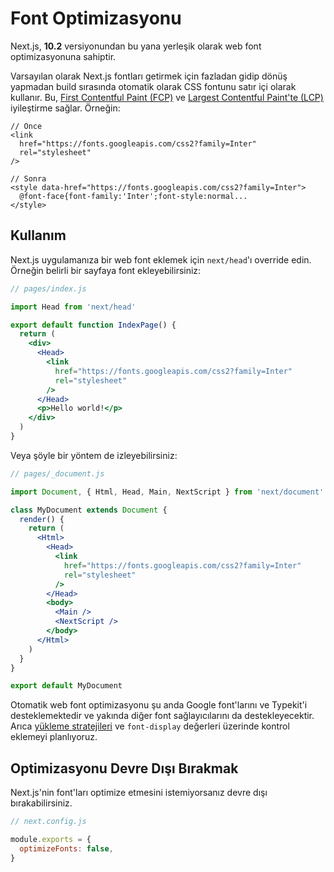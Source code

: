 # Font Optimizasyonu

Next.js, **10.2** versiyonundan bu yana yerleşik olarak web font optimizasyonuna sahiptir.

Varsayılan olarak Next.js fontları getirmek için fazladan gidip dönüş yapmadan build sırasında otomatik olarak CSS fontunu satır içi olarak kullanır. Bu, [First Contentful Paint \(FCP\)](https://web.dev/fcp/) ve [Largest Contentful Paint'te \(LCP\) ](https://vercel.com/blog/core-web-vitals#largest-contentful-paint)iyileştirme sağlar. Örneğin:

```markup
// Önce
<link
  href="https://fonts.googleapis.com/css2?family=Inter"
  rel="stylesheet"
/>

// Sonra
<style data-href="https://fonts.googleapis.com/css2?family=Inter">
  @font-face{font-family:'Inter';font-style:normal...
</style>
```

## Kullanım

Next.js uygulamanıza bir web font eklemek için `next/head`'ı override edin. Örneğin belirli bir sayfaya font ekleyebilirsiniz:

```jsx
// pages/index.js

import Head from 'next/head'

export default function IndexPage() {
  return (
    <div>
      <Head>
        <link
          href="https://fonts.googleapis.com/css2?family=Inter"
          rel="stylesheet"
        />
      </Head>
      <p>Hello world!</p>
    </div>
  )
}
```

Veya şöyle bir yöntem de izleyebilirsiniz:

```jsx
// pages/_document.js

import Document, { Html, Head, Main, NextScript } from 'next/document'

class MyDocument extends Document {
  render() {
    return (
      <Html>
        <Head>
          <link
            href="https://fonts.googleapis.com/css2?family=Inter"
            rel="stylesheet"
          />
        </Head>
        <body>
          <Main />
          <NextScript />
        </body>
      </Html>
    )
  }
}

export default MyDocument
```

Otomatik web font optimizasyonu şu anda Google font'larını ve Typekit'i desteklemektedir ve yakında diğer font sağlayıcılarını da destekleyecektir. Arıca [yükleme stratejileri](https://github.com/vercel/next.js/issues/21555) ve `font-display` değerleri üzerinde kontrol eklemeyi planlıyoruz.

## Optimizasyonu Devre Dışı Bırakmak

Next.js'nin font'ları optimize etmesini istemiyorsanız devre dışı bırakabilirsiniz.

```jsx
// next.config.js

module.exports = {
  optimizeFonts: false,
}
```



